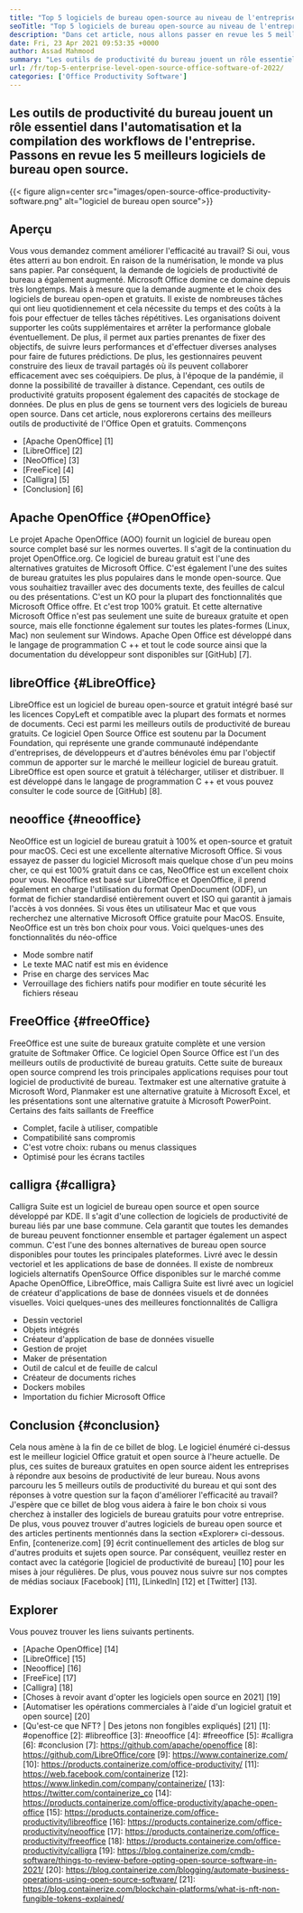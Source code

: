 ```yaml
---
title: "Top 5 logiciels de bureau open-source au niveau de l'entreprise de 2022" 
seoTitle: "Top 5 logiciels de bureau open-source au niveau de l'entreprise de 2022" 
description: "Dans cet article, nous allons passer en revue les 5 meilleurs logiciels de bureau open source. Ces logiciels incluent Apache OpenOffice, LibreOffice, Neooffice, FreeOffice et Calligra." 
date: Fri, 23 Apr 2021 09:53:35 +0000
author: Assad Mahmood
summary: "Les outils de productivité du bureau jouent un rôle essentiel dans l'automatisation et la compilation des workflows de l'entreprise. Passons en revue les 5 meilleurs logiciels de bureau open source." 
url: /fr/top-5-enterprise-level-open-source-office-software-of-2022/
categories: ['Office Productivity Software']
---
```


## Les outils de productivité du bureau jouent un rôle essentiel dans l'automatisation et la compilation des workflows de l'entreprise. Passons en revue les 5 meilleurs logiciels de bureau open source.

{{< figure align=center src="images/open-source-office-productivity-software.png" alt="logiciel de bureau open source">}}


## Aperçu
Vous vous demandez comment améliorer l'efficacité au travail? Si oui, vous êtes atterri au bon endroit. En raison de la numérisation, le monde va plus sans papier. Par conséquent, la demande de logiciels de productivité de bureau a également augmenté. Microsoft Office domine ce domaine depuis très longtemps. Mais à mesure que la demande augmente et le choix des logiciels de bureau open-open et gratuits. Il existe de nombreuses tâches qui ont lieu quotidiennement et cela nécessite du temps et des coûts à la fois pour effectuer de telles tâches répétitives. Les organisations doivent supporter les coûts supplémentaires et arrêter la performance globale éventuellement. De plus, il permet aux parties prenantes de fixer des objectifs, de suivre leurs performances et d'effectuer diverses analyses pour faire de futures prédictions.
De plus, les gestionnaires peuvent construire des lieux de travail partagés où ils peuvent collaborer efficacement avec ses coéquipiers. De plus, à l'époque de la pandémie, il donne la possibilité de travailler à distance. Cependant, ces outils de productivité gratuits proposent également des capacités de stockage de données. De plus en plus de gens se tournent vers des logiciels de bureau open source. Dans cet article, nous explorerons certains des meilleurs outils de productivité de l'Office Open et gratuits. Commençons
  * [Apache OpenOffice] [1]
  * [LibreOffice] [2]
  * [NeoOffice] [3]
  * [FreeFice] [4]
  * [Calligra] [5]
  * [Conclusion] [6]

## Apache OpenOffice {#OpenOffice}
Le projet Apache OpenOffice (AOO) fournit un logiciel de bureau open source complet basé sur les normes ouvertes. Il s'agit de la continuation du projet OpenOffice.org. Ce logiciel de bureau gratuit est l'une des alternatives gratuites de Microsoft Office. C'est également l'une des suites de bureau gratuites les plus populaires dans le monde open-source. Que vous souhaitiez travailler avec des documents texte, des feuilles de calcul ou des présentations. C'est un KO pour la plupart des fonctionnalités que Microsoft Office offre. Et c'est trop 100% gratuit. Et cette alternative Microsoft Office n'est pas seulement une suite de bureaux gratuite et open source, mais elle fonctionne également sur toutes les plates-formes (Linux, Mac) non seulement sur Windows.
Apache Open Office est développé dans le langage de programmation C ++ et tout le code source ainsi que la documentation du développeur sont disponibles sur [GitHub] [7].

## libreOffice {#LibreOffice}
LibreOffice est un logiciel de bureau open-source et gratuit intégré basé sur les licences CopyLeft et compatible avec la plupart des formats et normes de documents. Ceci est parmi les meilleurs outils de productivité de bureau gratuits.
Ce logiciel Open Source Office est soutenu par la Document Foundation, qui représente une grande communauté indépendante d'entreprises, de développeurs et d'autres bénévoles ému par l'objectif commun de apporter sur le marché le meilleur logiciel de bureau gratuit.
LibreOffice est open source et gratuit à télécharger, utiliser et distribuer. Il est développé dans le langage de programmation C ++ et vous pouvez consulter le code source de [GitHub] [8].

## neooffice {#neooffice}
NeoOffice est un logiciel de bureau gratuit à 100% et open-source et gratuit pour macOS. Ceci est une excellente alternative Microsoft Office. Si vous essayez de passer du logiciel Microsoft mais quelque chose d'un peu moins cher, ce qui est 100% gratuit dans ce cas, NeoOffice est un excellent choix pour vous.
Neooffice est basé sur LibreOffice et OpenOffice, il prend également en charge l'utilisation du format OpenDocument (ODF), un format de fichier standardisé entièrement ouvert et ISO qui garantit à jamais l'accès à vos données. Si vous êtes un utilisateur Mac et que vous recherchez une alternative Microsoft Office gratuite pour MacOS. Ensuite, NeoOffice est un très bon choix pour vous.
Voici quelques-unes des fonctionnalités du néo-office
  * Mode sombre natif
  * Le texte MAC natif est mis en évidence
  * Prise en charge des services Mac
  * Verrouillage des fichiers natifs pour modifier en toute sécurité les fichiers réseau

## FreeOffice {#freeOffice}
FreeOffice est une suite de bureaux gratuite complète et une version gratuite de Softmaker Office. Ce logiciel Open Source Office est l'un des meilleurs outils de productivité de bureau gratuits. Cette suite de bureaux open source comprend les trois principales applications requises pour tout logiciel de productivité de bureau.
Textmaker est une alternative gratuite à Microsoft Word, Planmaker est une alternative gratuite à Microsoft Excel, et les présentations sont une alternative gratuite à Microsoft PowerPoint.
Certains des faits saillants de Freeffice
  * Complet, facile à utiliser, compatible
  * Compatibilité sans compromis
  * C'est votre choix: rubans ou menus classiques
  * Optimisé pour les écrans tactiles

## calligra {#calligra}
Calligra Suite est un logiciel de bureau open source et open source développé par KDE. Il s'agit d'une collection de logiciels de productivité de bureau liés par une base commune. Cela garantit que toutes les demandes de bureau peuvent fonctionner ensemble et partager également un aspect commun. C'est l'une des bonnes alternatives de bureau open source disponibles pour toutes les principales plateformes. Livré avec le dessin vectoriel et les applications de base de données.
Il existe de nombreux logiciels alternatifs OpenSource Office disponibles sur le marché comme Apache OpenOffice, LibreOffice, mais Calligra Suite est livré avec un logiciel de créateur d'applications de base de données visuels et de données visuelles.
Voici quelques-unes des meilleures fonctionnalités de Calligra
  * Dessin vectoriel
  * Objets intégrés
  * Créateur d'application de base de données visuelle
  * Gestion de projet
  * Maker de présentation
  * Outil de calcul et de feuille de calcul
  * Créateur de documents riches
  * Dockers mobiles
  * Importation du fichier Microsoft Office

## Conclusion {#conclusion}
Cela nous amène à la fin de ce billet de blog. Le logiciel énuméré ci-dessus est le meilleur logiciel Office gratuit et open source à l'heure actuelle. De plus, ces suites de bureaux gratuites en open source aident les entreprises à répondre aux besoins de productivité de leur bureau. Nous avons parcouru les 5 meilleurs outils de productivité du bureau et qui sont des réponses à votre question sur la façon d'améliorer l'efficacité au travail? J'espère que ce billet de blog vous aidera à faire le bon choix si vous cherchez à installer des logiciels de bureau gratuits pour votre entreprise. De plus, vous pouvez trouver d'autres logiciels de bureau open source et des articles pertinents mentionnés dans la section «Explorer» ci-dessous.
Enfin, [contenerize.com] [9] écrit continuellement des articles de blog sur d'autres produits et sujets open source. Par conséquent, veuillez rester en contact avec la catégorie [logiciel de productivité de bureau] [10] pour les mises à jour régulières. De plus, vous pouvez nous suivre sur nos comptes de médias sociaux [Facebook] [11], [LinkedIn] [12] et [Twitter] [13].

## Explorer
Vous pouvez trouver les liens suivants pertinents.
  * [Apache OpenOffice] [14]
  * [LibreOffice] [15]
  * [Neooffice] [16]
  * [FreeFice] [17]
  * [Calligra] [18]
  * [Choses à revoir avant d'opter les logiciels open source en 2021] [19]
  * [Automatiser les opérations commerciales à l'aide d'un logiciel gratuit et open source] [20]
  * [Qu'est-ce que NFT? | Des jetons non fongibles expliqués] [21]
[1]: #openoffice
[2]: #libreoffice
[3]: #neooffice
[4]: #freeoffice
[5]: #calligra
[6]: #conclusion
[7]: https://github.com/apache/openoffice
[8]: https://github.com/LibreOffice/core
[9]: https://www.containerize.com/
[10]: https://products.containerize.com/office-productivity/
[11]: https://web.facebook.com/containerize
[12]: https://www.linkedin.com/company/containerize/
[13]: https://twitter.com/containerize_co
[14]: https://products.containerize.com/office-productivity/apache-open-office
[15]: https://products.containerize.com/office-productivity/libreoffice
[16]: https://products.containerize.com/office-productivity/neooffice
[17]: https://products.containerize.com/office-productivity/freeoffice
[18]: https://products.containerize.com/office-productivity/calligra
[19]: https://blog.containerize.com/cmdb-software/things-to-review-before-opting-open-source-software-in-2021/
[20]: https://blog.containerize.com/blogging/automate-business-operations-using-open-source-software/
[21]: https://blog.containerize.com/blockchain-platforms/what-is-nft-non-fungible-tokens-explained/

